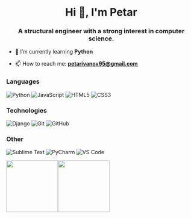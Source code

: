 <h1 align="center">Hi 👋, I'm Petar</h1>
<h3 align="center">A structural engineer with a strong interest in computer science.</h3>

- 🌱 I’m currently learning **Python**

- 📫 How to reach me: **petarivanov95@gmail.com**

### Languages

![Python](https://img.shields.io/badge/Python-3776AB?style=for-the-badge&logo=python&logoColor=white)
![JavaScript](https://img.shields.io/badge/JavaScript-F7DF1E?style=for-the-badge&logo=javascript&logoColor=black)
![HTML5](https://img.shields.io/badge/HTML5-E34F26?style=for-the-badge&logo=html5&logoColor=white)
![CSS3](https://img.shields.io/badge/CSS3-1572B6?style=for-the-badge&logo=css3&logoColor=white")

### Technologies
![Django](https://img.shields.io/badge/Django-092E20?style=for-the-badge&logo=django&logoColor=white)
![Git](https://img.shields.io/badge/GIT-E44C30?style=for-the-badge&logo=git&logoColor=white)
![GitHub](https://img.shields.io/badge/GitHub-100000?style=for-the-badge&logo=github&logoColor=white"/>)

### Other

![Sublime Text](https://img.shields.io/badge/sublime_text-%23575757.svg?&style=for-the-badge&logo=sublime-text&logoColor=important"/>)
![PyCharm](https://img.shields.io/badge/PyCharm-000000.svg?&style=for-the-badge&logo=PyCharm&logoColor=white"/>)
![VS Code]( https://img.shields.io/badge/Visual_Studio_Code-0078D4?style=for-the-badge&logo=visual%20studio%20code&logoColor=white"/>)

<a><img height="137px" src="https://github-readme-stats.vercel.app/api?username=petarivanov95&hide_title=true&hide_border=true&show_icons=true&include_all_commits=true&count_private=true&line_height=21&text_color=000&icon_color=000&bg_color=0,ea6161,ffc64d,fffc4d,52fa5a&theme=graywhite" /><!-- wi*quL3fcV --><img height="137px" src="https://github-readme-stats.vercel.app/api/top-langs/?username=petarivanov95&hide=html&hide_title=true&hide_border=true&layout=compact&langs_count=6&exclude_repo=comp426,Redventures-Movie-Quotes&text_color=000&icon_color=fff&bg_color=0,52fa5a,4dfcff,c64dff&theme=graywhite" /></a>

